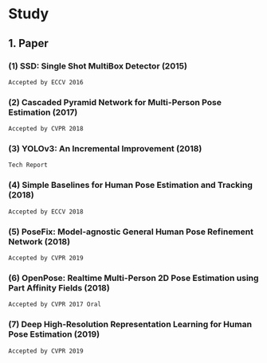 # Study

## 1. Paper
### (1) SSD: Single Shot MultiBox Detector (2015)
    Accepted by ECCV 2016

### (2) Cascaded Pyramid Network for Multi-Person Pose Estimation (2017)
    Accepted by CVPR 2018

### (3) YOLOv3: An Incremental Improvement (2018)
    Tech Report

### (4) Simple Baselines for Human Pose Estimation and Tracking (2018)
    Accepted by ECCV 2018

### (5) PoseFix: Model-agnostic General Human Pose Refinement Network (2018)
    Accepted by CVPR 2019

### (6) OpenPose: Realtime Multi-Person 2D Pose Estimation using Part Affinity Fields (2018)
    Accepted by CVPR 2017 Oral

### (7) Deep High-Resolution Representation Learning for Human Pose Estimation (2019)
    Accepted by CVPR 2019
